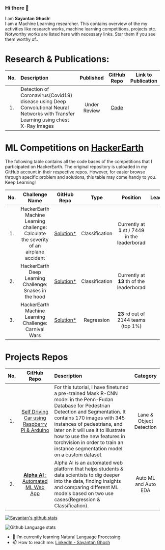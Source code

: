 ### Hi there 👋
I am **Sayantan Ghosh**! <br/>
I am a Machine Learning researcher. This contains overview of the my activities like research works, machine learning competitions, projects etc. Notworthy works are listed here with necessary links. Star them if you see them worthy of.. 


	
# Research & Publications:
|No.| Description | Published | GitHub Repo | Link to Publication|
|:---:|:-----------|:-----------:|:-------------:|:--------------------:|
|1. |Detection of Coronavirus(Covid19) disease using Deep Convolutional Neural Networks with Transfer Learning using chest X-Ray Images| Under Review | [Code](https://github.com/Sghosh1999/Fine-Tuned-VGG16-Transfer-learning-Based-Covid19-Xray)||


	
	
# ML Competitions on [HackerEarth](https://www.hackerearth.com/challenges/)

The following table contains all the code bases of the competitions that I participated on HackerEarth. The original repository is uploaded in my GitHub account in their respective repos. However, for easier browse through specific problem and solutions, this table may come handy to you. Keep Learning!

| No. |                                  Challenge Name                                  |                                                                                           GitHub Repo                                                                                            |      Type      |                       Position                        | LeaderBoard |
| :-: | :------------------------------------------------------------------------------: | :-----------------------------------------------------------------------------------------------------------------------------------------------------------------------------------------: | :------------: | :---------------------------------------------------: | :---------: |
|  1.  |  HackerEarth Machine Learning challenge: Calculate the severity of an airplane accident       |         [Solution*](https://github.com/Sghosh1999/Winning-Solution-of-Hackerearth-Machine-Learning-Hackath)         | Classification |       Currently at **1** st / 7449 in the leaderborad       | [Link](https://www.hackerearth.com/challenges/competitive/airplane-accident-severity-hackerearth-machine-learning-challenge/leaderboard/how-severe-can-an-airplane-accident-be-03e7a3f1/) |
|  2.  |           HackerEarth Deep Learning Challenge: Snakes in the hood         |         [Solution*](https://www.kaggle.com/sghosh99/hackerearth-dl-challenge-rank-5-fast-ai)         | Classification |       Currently at **13** th of the leaderborad       | [Link](https://www.hackerearth.com/challenges/competitive/hackerearth-deep-learning-challenge-snake-breed-detection/leaderboard/identify-the-snake-breed-5-66d9a9f5/) |
|  3. |           HackerEarth Machine Learning Challenge: Carnival Wars       |         [Solution*](https://www.kaggle.com/sghosh99/carnival-wars-eda-modeling-rank-15-solution)         | Regression |**23** rd out of 2144 teams (top 1%)      | [Link](https://www.hackerearth.com/challenges/competitive/hackerearth-machine-learning-challenge-predict-selling-price/leaderboard/predict-the-price-5-fe7f8735/page/1/) |

# Projects Repos
| No. |         GitHub Repo    |      Description     | Category |  
|:--:|:--------------------:|:-------------------|:------: |
|  1. | [Self Driving Car using Raspberry Pi & Arduino](https://github.com/Sghosh1999/Self_Driven_Car)|   For this tutorial, I have finetuned a pre-trained Mask R-CNN model in the Penn-Fudan Database for Pedestrian Detection and Segmentation. It contains 170 images with 345 instances of pedestrians, and later on it will use it to illustrate how to use the new features in torchvision in order to train an instance segmentation model on a custom dataset. | Lane & Object Detection |
|  2. | [**Alpha AI** : Automated ML Web App](https://github.com/Sghosh1999/AlphaAI-Minor-Project-6th-Sem)| Alpha AI is an automated web platform that helps students & data scientists to dig deeper into the data, finding insights and comparing different ML models based on two use cases(Regression & Classification). | Auto ML and Auto EDA |

[![Sayantan's github stats](https://github-readme-stats.vercel.app/api?username=Sghosh1999&count_private=true&show_icons=true)](https://github.com/Sghosh1999) 

![Github Language stats](https://github-readme-stats.vercel.app/api/top-langs/?username=Sghosh1999&langs_count=4)

- 🌱 I’m currently learning Natural Language Processing
- 📫 How to reach me: [LinkedIn - Sayantan Ghosh](https://www.linkedin.com/in/sayantan-ghosh1999/)

